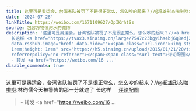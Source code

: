 ```yaml
---
title: 这里可是奥运会，台湾省队被罚了不是很正常么，怎么吵的起来？//@超雄形态啪啦咻:林昀儒今天被警告的那一分就遮了 长这样 评论配图 - 转发 @包容万物恒河水:&ens...
date: '2024-07-28'
linkTitle: https://weibo.com/1671109627/OpIKrhtSz
source: 包容万物恒河水的微博
description: '这里可是奥运会，台湾省队被罚了不是很正常么，怎么吵的起来？//<a href="https://weibo.com/n/%E8%B6%85%E9%9B%84%E5%BD%A2%E6%80%81%E5%95%AA%E5%95%A6%E5%92%BB">@超雄形态啪啦咻</a>:林昀儒今天被警告的那一分就遮了
  长这样 <a href="https://tvax3.sinaimg.cn/large/7547c23bgy1hs4bj6q8edj20wi0r8ju2.jpg"
  data-rsshub-image="href" data-hide=""><span class="url-icon"><img style="width:
  1rem;height: 1rem" src="https://h5.sinaimg.cn/upload/2015/01/21/20/timeline_card_small_photo_default.png"
  referrerpolicy="no-referrer"></span><span class="surl-text">评论配图</span></a><br><blockquote>
  - 转发 <a href="https://weibo.com/16 ...'
disable_comments: true
---
```

这里可是奥运会，台湾省队被罚了不是很正常么，怎么吵的起来？//<a href="https://weibo.com/n/%E8%B6%85%E9%9B%84%E5%BD%A2%E6%80%81%E5%95%AA%E5%95%A6%E5%92%BB">@超雄形态啪啦咻</a>:林昀儒今天被警告的那一分就遮了 长这样 <a href="https://tvax3.sinaimg.cn/large/7547c23bgy1hs4bj6q8edj20wi0r8ju2.jpg" data-rsshub-image="href" data-hide=""><span class="url-icon"><img style="width: 1rem;height: 1rem" src="https://h5.sinaimg.cn/upload/2015/01/21/20/timeline_card_small_photo_default.png" referrerpolicy="no-referrer"></span><span class="surl-text">评论配图</span></a><br><blockquote> - 转发 <a href="https://weibo.com/16 ...